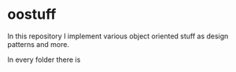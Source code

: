 # oostuff
In this repository I implement various object oriented stuff as design patterns and more.

In every folder there is 
